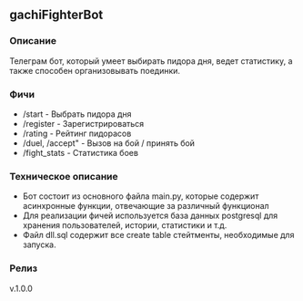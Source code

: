 ## gachiFighterBot

### Описание
Телеграм бот, который умеет выбирать пидора дня, ведет статистику, а также способен организовывать поединки. 

### Фичи
- /start - Выбрать пидора дня
- /register - Зарегистрироваться
- /rating - Рейтинг пидорасов
- /duel, /accept" - Вызов на бой / принять бой
- /fight_stats - Статистика боев

### Техническое описание
- Бот состоит из основного файла main.py, которые содержит асинхронные функции, отвечающие за различный функционал
- Для реализации фичей используется база данных postgresql для хранения пользователей, истории, статистики и т.д. 
- Файл dll.sql содержит все create table стейтменты, необходимые для запуска. 

### Релиз
v.1.0.0